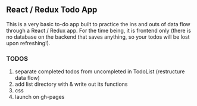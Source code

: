 ## React / Redux Todo App

This is a very basic to-do app built to practice the ins and outs of data flow through a React / Redux app. For the time being, it is frontend only (there is no database on the backend that saves anything, so your todos will be lost upon refreshing!).

### TODOS
1. separate completed todos from uncompleted in TodoList (restructure data flow)
2. add list directory with & write out its functions
3. css
4. launch on gh-pages